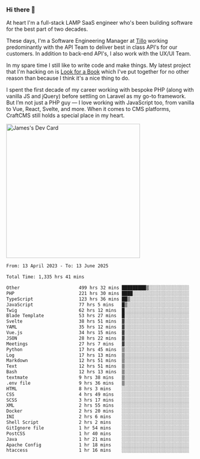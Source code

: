### Hi there 👋

<!--
**JamesNock/JamesNock** is a ✨ _special_ ✨ repository because its `README.md` (this file) appears on your GitHub profile.

Here are some ideas to get you started:

- 🔭 I’m currently working on ...
- 🌱 I’m currently learning ...
- 👯 I’m looking to collaborate on ...
- 🤔 I’m looking for help with ...
- 💬 Ask me about ...
- 📫 How to reach me: ...
- 😄 Pronouns: ...
- ⚡ Fun fact: ...
-->
At heart I'm a full-stack LAMP SaaS engineer who's been building software for the best part of two decades.

These days, I'm a Software Engineering Manager at [Tillo](https://www.tillo.io/) working predominantly with the API Team to deliver best in class API's for our customers. In addition to back-end API's, I also work with the UX/UI Team.

In my spare time I still like to write code and make things. My latest project that I'm hacking on is [Look for a Book](https://www.lookforabook.co.uk/) which I've put together for no other reason than because I think it's a nice thing to do.

I spent the first decade of my career working with bespoke PHP (along with vanilla JS and jQuery) before settling on Laravel as my go-to framework. But I’m not just a PHP guy — I love working with JavaScript too, from vanilla to Vue, React, Svelte, and more. When it comes to CMS platforms, CraftCMS still holds a special place in my heart.

<a href="https://app.daily.dev/h2onock"><img src="https://api.daily.dev/devcards/v2/XQraFlxE3JPWOlcSuOB2K.png?type=default&r=18u" width="356" alt="James's Dev Card"/></a>

<!--START_SECTION:waka-->

```txt
From: 13 April 2023 - To: 13 June 2025

Total Time: 1,335 hrs 41 mins

Other                      499 hrs 32 mins █████████▒░░░░░░░░░░░░░░░   37.40 %
PHP                        221 hrs 30 mins ████░░░░░░░░░░░░░░░░░░░░░   16.58 %
TypeScript                 123 hrs 36 mins ██▒░░░░░░░░░░░░░░░░░░░░░░   09.25 %
JavaScript                 77 hrs 5 mins   █▒░░░░░░░░░░░░░░░░░░░░░░░   05.77 %
Twig                       62 hrs 12 mins  █░░░░░░░░░░░░░░░░░░░░░░░░   04.66 %
Blade Template             53 hrs 27 mins  █░░░░░░░░░░░░░░░░░░░░░░░░   04.00 %
Svelte                     38 hrs 51 mins  ▓░░░░░░░░░░░░░░░░░░░░░░░░   02.91 %
YAML                       35 hrs 12 mins  ▓░░░░░░░░░░░░░░░░░░░░░░░░   02.64 %
Vue.js                     34 hrs 15 mins  ▓░░░░░░░░░░░░░░░░░░░░░░░░   02.57 %
JSON                       28 hrs 22 mins  ▓░░░░░░░░░░░░░░░░░░░░░░░░   02.12 %
Meetings                   27 hrs 7 mins   ▓░░░░░░░░░░░░░░░░░░░░░░░░   02.03 %
Python                     17 hrs 45 mins  ▒░░░░░░░░░░░░░░░░░░░░░░░░   01.33 %
Log                        17 hrs 13 mins  ▒░░░░░░░░░░░░░░░░░░░░░░░░   01.29 %
Markdown                   12 hrs 51 mins  ▒░░░░░░░░░░░░░░░░░░░░░░░░   00.96 %
Text                       12 hrs 51 mins  ▒░░░░░░░░░░░░░░░░░░░░░░░░   00.96 %
Bash                       12 hrs 13 mins  ▒░░░░░░░░░░░░░░░░░░░░░░░░   00.91 %
textmate                   9 hrs 38 mins   ▒░░░░░░░░░░░░░░░░░░░░░░░░   00.72 %
.env file                  9 hrs 36 mins   ▒░░░░░░░░░░░░░░░░░░░░░░░░   00.72 %
HTML                       8 hrs 3 mins    ░░░░░░░░░░░░░░░░░░░░░░░░░   00.60 %
CSS                        4 hrs 49 mins   ░░░░░░░░░░░░░░░░░░░░░░░░░   00.36 %
SCSS                       3 hrs 17 mins   ░░░░░░░░░░░░░░░░░░░░░░░░░   00.25 %
XML                        2 hrs 55 mins   ░░░░░░░░░░░░░░░░░░░░░░░░░   00.22 %
Docker                     2 hrs 20 mins   ░░░░░░░░░░░░░░░░░░░░░░░░░   00.18 %
INI                        2 hrs 6 mins    ░░░░░░░░░░░░░░░░░░░░░░░░░   00.16 %
Shell Script               2 hrs 2 mins    ░░░░░░░░░░░░░░░░░░░░░░░░░   00.15 %
GitIgnore file             1 hr 54 mins    ░░░░░░░░░░░░░░░░░░░░░░░░░   00.14 %
PostCSS                    1 hr 40 mins    ░░░░░░░░░░░░░░░░░░░░░░░░░   00.13 %
Java                       1 hr 21 mins    ░░░░░░░░░░░░░░░░░░░░░░░░░   00.10 %
Apache Config              1 hr 18 mins    ░░░░░░░░░░░░░░░░░░░░░░░░░   00.10 %
htaccess                   1 hr 16 mins    ░░░░░░░░░░░░░░░░░░░░░░░░░   00.10 %
```

<!--END_SECTION:waka-->
